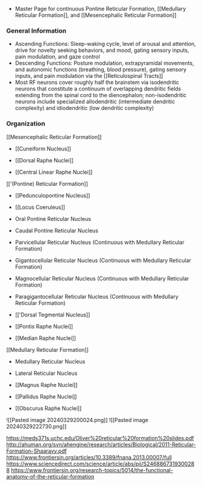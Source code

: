 - Master Page for continuous Pontine Reticular Formation, [[Medullary Reticular Formation]], and [[Mesencephalic Reticular Formation]]
### General Information
- Ascending Functions: Sleep-waking cycle, level of arousal and attention, drive for novelty seeking behaviors, and mood, gating sensory inputs, pain modulation, and gaze control
- Descending Functions: Posture modulation, extrapyramidal movements, and autonomic functions (breathing, blood pressure), gating sensory inputs, and pain modulation via the [[Reticulospinal Tracts]]
- Most RF neurons cover roughly half the brainstem via isodendritic neurons that constitute a continuum of overlapping dendritic fields extending from the spinal cord to the diencephalon; non-isodendritic neurons include specialized allodendritic (intermediate dendritic complexity) and idiodendritic (low dendritic complexity) 

### Organization
[[Mesencephalic Reticular Formation]]
- [[Cuneiform Nucleus]]

- [[Dorsal Raphe Nuclei]]
- [[Central Linear Raphe Nuclei]]

[['(Pontine) Reticular Formation]]
- [[Pedunculopontine Nucleus]]
- [[Locus Coeruleus]]

- Oral Pontine Reticular Nucleus
- Caudal Pontine Reticular Nucleus

- Parvicellular Reticular Nucleus (Continuous with Medullary Reticular Formation)
- Gigantocellular Reticular Nucleus (Continuous with Medullary Reticular Formation)
- Magnocellular Reticular Nucleus (Continuous with Medullary Reticular Formation)
- Paragigantocellular Reticular Nucleus (Continuous with Medullary Reticular Formation)

- [['Dorsal Tegmental Nucleus]]

- [[Pontis Raphe Nuclei]]
- [[Median Raphe Nuclei]]

[[Medullary Reticular Formation]]
- Medullary Reticular Nucleus
- Lateral Reticular Nucleus

- [[Magnus Raphe Nuclei]]
- [[Pallidus Raphe Nuclei]]
- [[Obscurus Raphe Nuclei]]


![[Pasted image 20240329200024.png]]
![[Pasted image 20240329222730.png]]


https://meds371s.uchc.edu/Oliver%20reticular%20formation%20slides.pdf
http://ahuman.org/svn/ahengine/research/articles/Biological/2011-Reticular-Formation-Shaaravy.pdf
https://www.frontiersin.org/articles/10.3389/fnana.2013.00007/full
https://www.sciencedirect.com/science/article/abs/pii/S2468867319300288
https://www.frontiersin.org/research-topics/5014/the-functional-anatomy-of-the-reticular-formation